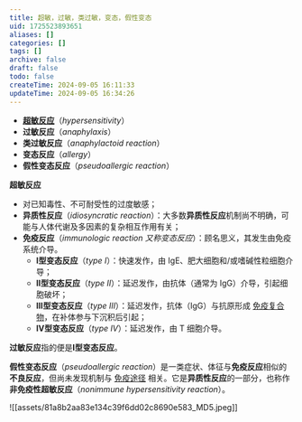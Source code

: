 ```yaml
---
title: 超敏，过敏，类过敏，变态，假性变态
uid: 1725523893651
aliases: []
categories: []
tags: []
archive: false
draft: false
todo: false
createTime: 2024-09-05 16:11:33
updateTime: 2024-09-05 16:34:26
---
```


- **[超敏反应](https://zhida.zhihu.com/search?q=%E8%B6%85%E6%95%8F%E5%8F%8D%E5%BA%94&zhida_source=entity&is_preview=1)**（*hypersensitivity*）
- **过敏反应**（*anaphylaxis*）
- **类过敏反应**（*anaphylactoid reaction*）
- **变态反应**（*allergy*）
- **假性变态反应**（*pseudoallergic reaction*）

**超敏反应**
- 对已知毒性、不可耐受性的过度敏感；
- **异质性反应**（*idiosyncratic reaction*）：大多数**异质性反应**机制尚不明确，可能与人体代谢及多因素的复杂相互作用有关；
- **免疫反应**（*immunologic reaction 又称变态反应*）：顾名思义，其发生由免疫系统介导。
  - **Ⅰ型变态反应**（*type Ⅰ*）：快速发作，由 IgE、肥大细胞和/或嗜碱性粒细胞介导；
  - **Ⅱ型变态反应**（*type Ⅱ*）：延迟发作，由抗体（通常为 IgG）介导，引起细胞破坏；
  - **Ⅲ型变态反应**（*type Ⅲ*）：延迟发作，抗体（IgG）与抗原形成 [免疫复合物](https://zhida.zhihu.com/search?q=%E5%85%8D%E7%96%AB%E5%A4%8D%E5%90%88%E7%89%A9&zhida_source=entity&is_preview=1)，在补体参与下沉积后引起；
  - **Ⅳ型变态反应**（*type Ⅳ*）：延迟发作，由 T 细胞介导。

**过敏反应**指的便是**Ⅰ型变态反应**。

**假性变态反应**（*pseudoallergic reaction*）是一类症状、体征与**免疫反应**相似的**不良反应**，但尚未发现机制与 [免疫途径](https://zhida.zhihu.com/search?q=%E5%85%8D%E7%96%AB%E9%80%94%E5%BE%84&zhida_source=entity&is_preview=1) 相关。它是**异质性反应**的一部分，也称作**非免疫性超敏反应**（*nonimmune hypersensitivity reaction*）。

![[assets/81a8b2aa83e134c39f6dd02c8690e583_MD5.jpeg]]
